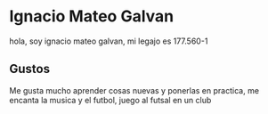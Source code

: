# Ignacio Mateo Galvan
hola, soy ignacio mateo galvan, mi legajo es 177.560-1
## Gustos

Me gusta mucho aprender cosas nuevas y ponerlas en practica, me encanta la musica y el futbol, juego al futsal en un club
